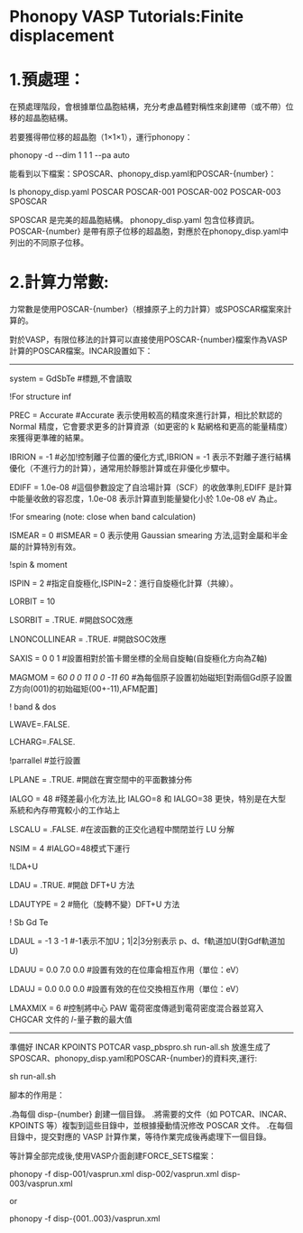 # Phonopy VASP Tutorials:Finite displacement  

# 1.預處理：

在預處理階段，會根據單位晶胞結構，充分考慮晶體對稱性來創建帶（或不帶）位移的超晶胞結構。

若要獲得帶位移的超晶胞（1×1×1），運行phonopy：

phonopy -d --dim 1 1 1 --pa auto

能看到以下檔案：SPOSCAR、phonopy_disp.yaml和POSCAR-{number}：

ls
phonopy_disp.yaml  POSCAR  POSCAR-001  POSCAR-002  POSCAR-003  SPOSCAR

SPOSCAR 是完美的超晶胞結構。
phonopy_disp.yaml 包含位移資訊。
POSCAR-{number} 是帶有原子位移的超晶胞，對應於在phonopy_disp.yaml中列出的不同原子位移。

# 2.計算力常數:

力常數是使用POSCAR-{number}（根據原子上的力計算）或SPOSCAR檔案來計算的。

對於VASP，有限位移法的計算可以直接使用POSCAR-{number}檔案作為VASP計算的POSCAR檔案。INCAR設置如下：

---------------------------------------

system = GdSbTe #標題,不會讀取

!For structure inf

PREC = Accurate #Accurate 表示使用較高的精度來進行計算，相比於默認的 Normal 精度，它會要求更多的計算資源（如更密的 k 點網格和更高的能量精度）來獲得更準確的結果。

IBRION = -1 #必加!控制離子位置的優化方式,IBRION = -1 表示不對離子進行結構優化（不進行力的計算），通常用於靜態計算或在非優化步驟中。

EDIFF = 1.0e-08 #這個參數設定了自洽場計算（SCF）的收斂準則,EDIFF 是計算中能量收斂的容忍度，1.0e-08 表示計算直到能量變化小於 1.0e-08 eV 為止。

!For smearing (note: close when band calculation)

ISMEAR = 0 #ISMEAR = 0 表示使用 Gaussian smearing 方法,這對金屬和半金屬的計算特別有效。

!spin & moment 

ISPIN = 2 #指定自旋極化,ISPIN=2：進行自旋極化計算（共線）。

LORBIT = 10

LSORBIT = .TRUE. #開啟SOC效應

LNONCOLLINEAR = .TRUE. #開啟SOC效應

SAXIS = 0 0 1 #設置相對於笛卡爾坐標的全局自旋軸(自旋極化方向為Z軸)

MAGMOM = 6*0 0 0 11 0 0 -11 6*0 #為每個原子設置初始磁矩[對兩個Gd原子設置Z方向(001)的初始磁矩(00+-11),AFM配置]

! band & dos

LWAVE=.FALSE.

LCHARG=.FALSE.

!parrallel #並行設置

LPLANE = .TRUE. #開啟在實空間中的平面數據分佈

IALGO = 48 #殘差最小化方法,比 IALGO=8 和 IALGO=38 更快，特別是在大型系統和內存帶寬較小的工作站上

LSCALU = .FALSE. #在波函數的正交化過程中關閉並行 LU 分解

NSIM = 4 #IALGO=48模式下運行

!LDA+U

LDAU = .TRUE. #開啟 DFT+U 方法

LDAUTYPE = 2 #簡化（旋轉不變）DFT+U 方法

! Sb Gd Te

LDAUL = -1 3 -1 #-1表示不加U；1|2|3分别表示 p、d、f軌道加U(對Gdf軌道加U)

LDAUU = 0.0 7.0 0.0 #設置有效的在位庫侖相互作用（單位：eV）

LDAUJ = 0.0 0.0 0.0 #設置有效的在位交換相互作用（單位：eV）

LMAXMIX = 6 #控制將中心 PAW 電荷密度傳遞到電荷密度混合器並寫入 CHGCAR 文件的 𝑙-量子數的最大值

---------------------------------------

準備好 INCAR KPOINTS POTCAR vasp_pbspro.sh run-all.sh 放進生成了SPOSCAR、phonopy_disp.yaml和POSCAR-{number}的資料夾,運行:

sh run-all.sh

腳本的作用是：

.為每個 disp-{number} 創建一個目錄。
.將需要的文件（如 POTCAR、INCAR、KPOINTS 等）複製到這些目錄中，並根據擾動情況修改 POSCAR 文件。
.在每個目錄中，提交對應的 VASP 計算作業，等待作業完成後再處理下一個目錄。

等計算全部完成後,使用VASP介面創建FORCE_SETS檔案：

phonopy -f disp-001/vasprun.xml disp-002/vasprun.xml disp-003/vasprun.xml

or

phonopy -f disp-{001..003}/vasprun.xml
